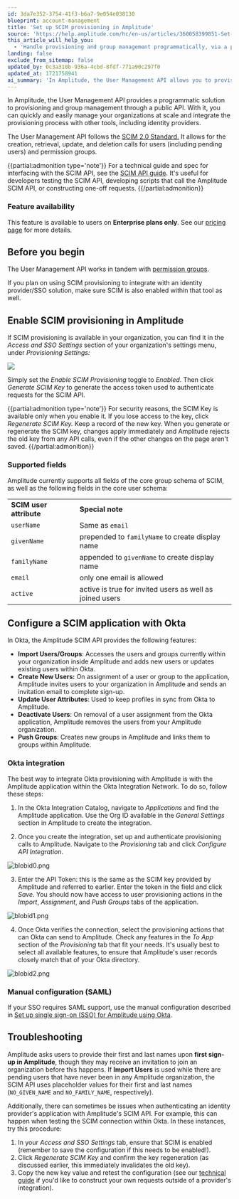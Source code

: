 ```yaml
---
id: 3da7e352-3754-41f3-b6a7-9e054e038130
blueprint: account-management
title: 'Set up SCIM provisioning in Amplitude'
source: 'https://help.amplitude.com/hc/en-us/articles/360058399851-Set-up-SCIM-provisioning-in-Amplitude'
this_article_will_help_you:
  - 'Handle provisioning and group management programmatically, via a public API'
landing: false
exclude_from_sitemap: false
updated_by: 0c3a318b-936a-4cbd-8fdf-771a90c297f0
updated_at: 1721758941
ai_summary: 'In Amplitude, the User Management API allows you to provision and manage groups programmatically, following the SCIM 2.0 Standard. It enables creating, updating, and deleting user and group calls. This feature is available on Enterprise plans. You can integrate SCIM provisioning with identity providers like Okta for user and group management. Configure SCIM provisioning in Amplitude settings, generate a SCIM Key, and integrate with Okta for user provisioning actions. Troubleshooting tips include handling pending users and regenerating the SCIM Key for authentication issues.'
---
```

In Amplitude, the User Management API provides a programmatic solution to provisioning and group management through a public API. With it, you can quickly and easily manage your organizations at scale and integrate the provisioning process with other tools, including identity providers.

The User Management API follows the [SCIM 2.0 Standard.](http://www.simplecloud.info/#Specification) It allows for the creation, retrieval, update, and deletion calls for users (including pending users) and permission groups.

{{partial:admonition type='note'}}
For a technical guide and spec for interfacing with the SCIM API, see the [SCIM API guide](/docs/apis/analytics/scim). It's useful for developers testing the SCIM API, developing scripts that call the Amplitude SCIM API, or constructing one-off requests.
{{/partial:admonition}}

### Feature availability

This feature is available to users on **Enterprise plans only**. See our [pricing page](https://amplitude.com/pricing) for more details.

## Before you begin

The User Management API works in tandem with [permission groups](/docs/admin/account-management/manage-users).

If you plan on using SCIM provisioning to integrate with an identity provider/SSO solution, make sure SCIM is also enabled within that tool as well.

## Enable SCIM provisioning in Amplitude

If SCIM provisioning is available in your organization, you can find it in the *Access and SSO Settings* section of your organization's settings menu, under *Provisioning Settings:*

![](statamic://asset::help_center_conversions::account-management/scim-enabled.png)

Simply set the *Enable SCIM Provisioning* toggle to *Enabled*. Then click *Generate SCIM Key* to generate the access token used to authenticate requests for the SCIM API. 

{{partial:admonition type='note'}}
For security reasons, the SCIM Key is available only when you enable it. If you lose access to the key, click *Regenerate SCIM Key.* Keep a record of the new key. When you generate or regenerate the SCIM key, changes apply immediately and Amplitude rejects the old key from any API calls, even if the other changes on the page aren't saved.
{{/partial:admonition}}

### Supported fields

Amplitude currently supports all fields of the core group schema of SCIM, as well as the following fields in the core user schema:

|                         |                                                          |
| ----------------------- | -------------------------------------------------------- |
| **SCIM user attribute** | **Special note**                                         |
| `userName`              | Same as `email`                                      |
| `givenName`             | prepended to `familyName` to create display name           |
| `familyName`            | appended to `givenName` to create display name             |
| `email`                 | only one email is allowed                                |
| `active`                | active is true for invited users as well as joined users |

## Configure a SCIM application with Okta

In Okta, the Amplitude SCIM API provides the following features:

* **Import Users/Groups**: Accesses the users and groups currently within your organization inside Amplitude and adds new users or updates existing users within Okta.
* **Create New Users:** On assignment of a user or group to the application, Amplitude invites users to your organization in Amplitude and sends an invitation email to complete sign-up.
* **Update User Attributes**: Used to keep profiles in sync from Okta to Amplitude.
* **Deactivate Users**: On removal of a user assignment from the Okta application, Amplitude removes the users from your Amplitude organization.
* **Push Groups**: Creates new groups in Amplitude and links them to groups within Amplitude.

### Okta integration

The best way to integrate Okta provisioning with Amplitude is with the Amplitude application within the Okta Integration Network. To do so, follow these steps:

1. In the Okta Integration Catalog, navigate to *Applications* and find the Amplitude application. Use the Org ID available in the *General Settings* section in Amplitude to create the integration.

2. Once you create the integration, set up and authenticate provisioning calls to Amplitude. Navigate to the *Provisioning* tab and click *Configure API Integration*.

  ![blobid0.png](/docs/output/img/account-management/blobid0-png.png)

3. Enter the API Token: this is the same as the SCIM key provided by Amplitude and referred to earlier. Enter the token in the field and click *Save*. You should now have access to user provisioning actions in the *Import*, *Assignment*, and *Push Groups* tabs of the application.

  ![blobid1.png](/docs/output/img/account-management/blobid1-png.png)

4. Once Okta verifies the connection, select the provisioning actions that can Okta can send to Amplitude. Check any features in the *To App* section of the *Provisioning* tab that fit your needs. It's usually best to select all available features, to ensure that Amplitude's user records closely match that of your Okta directory.

  ![blobid2.png](/docs/output/img/account-management/blobid2-png.png)


### Manual configuration (SAML)

If your SSO requires SAML support, use the manual configuration described in [Set up single sign-on (SSO) for Amplitude using Okta](/docs/admin/single-sign-on/okta).


## Troubleshooting

Amplitude asks users to provide their first and last names upon **first sign-up in Amplitude**, though they may receive an invitation to join an organization before this happens. If **Import Users** is used while there are pending users that have never been in any Amplitude organization, the SCIM API uses placeholder values for their first and last names (`NO_GIVEN_NAME` and `NO_FAMILY_NAME`, respectively).

Additionally, there can sometimes be issues when authenticating an identity provider's application with Amplitude's SCIM API. For example, this can happen when testing the SCIM connection within Okta. In these instances, try this procedure:

1. In your *Access and SSO Settings* tab, ensure that SCIM is enabled (remember to save the configuration if this needs to be enabled!).
2. Click *Regenerate SCIM Key* and confirm the key regeneration (as discussed earlier, this immediately invalidates the old key).
3. Copy the new key value and retest the configuration (see our [technical guide](/docs/apis/analytics/scim) if you'd like to construct your own requests outside of a provider's integration).